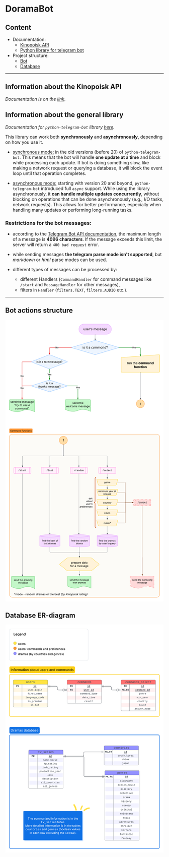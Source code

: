 # DoramaBot

## Content

- Documentation:
  - [Kinopoisk API](#api)
  - [Python library for telegram bot](#library)
- Project structure:
  - [Bot](#bot)
  - [Database](#database)

---

<!-- headings -->
<a id="api"></a>
## Information about the Kinopoisk API

*Documentation is on the [link](https://kinopoiskdev.readme.io/reference/фильмы-сериалы-и-тд).*

<a id="library"></a>
## Information about the general library

*Documentation for `python-telegram-bot` library [here](https://docs.python-telegram-bot.org/en/stable/index.html).*

This library can work both **synchronously** and **asynchronously**, depending on how you use it.

 - <u>synchronous mode:</u> in the old versions (before 20) of `python-telegram-bot`. 
This means that the bot will handle **one update at a time** and block while processing each update. 
If bot is doing something slow, like making a network request or querying a database, 
it will block the event loop until that operation completes.

 - <u>asynchronous mode:</u> starting with version 20 and beyond, `python-telegram-bot` introduced full `async` support. 
While using the library asynchronously, it **can handle multiple updates concurrently**, without blocking on operations 
that can be done asynchronously (e.g., I/O tasks, network requests). This allows for better performance, 
especially when handling many updates or performing long-running tasks.

### Restrictions for the bot messages:

 - according to the [Telegram Bot API documentation](https://core.telegram.org/bots/api#updating-messages), 
the maximum length of a message is **4096 characters**. If the message exceeds this limit, the server will return 
a `400 bad request` error.

 - while sending messages **the telegram parse mode isn't supported**, but _markdown_ or _html_ parse modes can be used.

 - different types of messages can be processed by: 
   - different Handlers (`CommandHandler` for command messages like `/start` and `MessageHandler` for other messages),
   - filters in `Handler` (`filters.TEXT`, `filters.AUDIO` etc.).

---

<a id="bot"></a>
## Bot actions structure

<img src="bot_actions_structure.png" width="680">

<a id="database"></a>
## Database ER-diagram

<img src="database_er-diagram.png" width="680">
